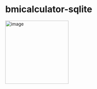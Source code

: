 # bmicalculator-sqlite
<img src="https://raw.githubusercontent.com/MaxSchessler/bmicalculator-sqlite/main/assets/64103817/12d0af2d-c276-4703-9b7f-cfd9db6d1dbc" alt="image" width="200" height="200">

